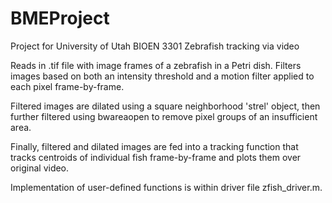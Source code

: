 # BMEProject
Project for University of Utah BIOEN 3301 
Zebrafish tracking via video

Reads in .tif file with image frames of a zebrafish in a Petri dish.
Filters images based on both an intensity threshold and a motion filter applied to each pixel frame-by-frame.

Filtered images are dilated using a square neighborhood 'strel' object, then further filtered using bwareaopen to remove pixel groups of an insufficient area.

Finally, filtered and dilated images are fed into a tracking function that tracks centroids of individual fish frame-by-frame and plots them over original video.

Implementation of user-defined functions is within driver file zfish_driver.m.

